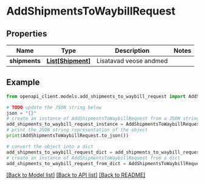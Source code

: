 # AddShipmentsToWaybillRequest


## Properties

Name | Type | Description | Notes
------------ | ------------- | ------------- | -------------
**shipments** | [**List[Shipment]**](Shipment.md) | Lisatavad veose andmed | 

## Example

```python
from openapi_client.models.add_shipments_to_waybill_request import AddShipmentsToWaybillRequest

# TODO update the JSON string below
json = "{}"
# create an instance of AddShipmentsToWaybillRequest from a JSON string
add_shipments_to_waybill_request_instance = AddShipmentsToWaybillRequest.from_json(json)
# print the JSON string representation of the object
print(AddShipmentsToWaybillRequest.to_json())

# convert the object into a dict
add_shipments_to_waybill_request_dict = add_shipments_to_waybill_request_instance.to_dict()
# create an instance of AddShipmentsToWaybillRequest from a dict
add_shipments_to_waybill_request_from_dict = AddShipmentsToWaybillRequest.from_dict(add_shipments_to_waybill_request_dict)
```
[[Back to Model list]](../README.md#documentation-for-models) [[Back to API list]](../README.md#documentation-for-api-endpoints) [[Back to README]](../README.md)


